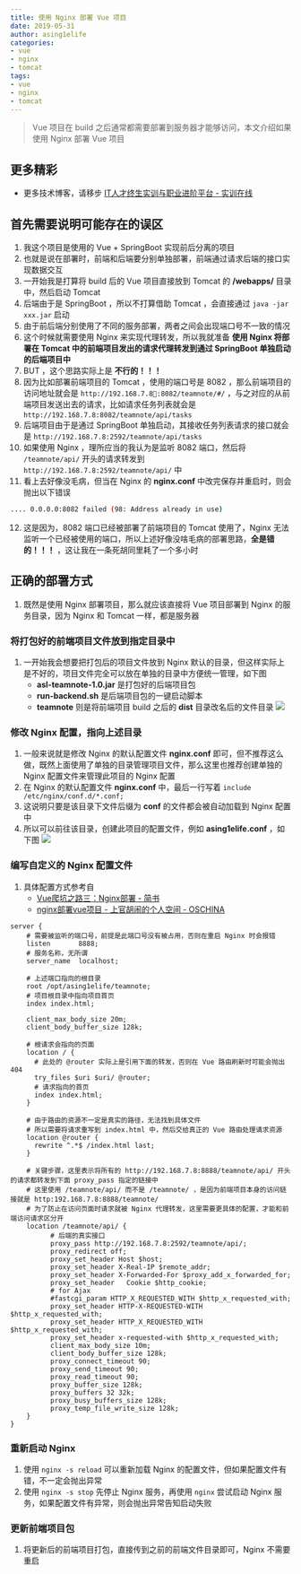 ```yaml
---
title: 使用 Nginx 部署 Vue 项目
date: 2019-05-31
author: asing1elife
categories:
- vue
- nginx
- tomcat
tags:
- vue
- nginx
- tomcat
---
```

> Vue 项目在 build 之后通常都需要部署到服务器才能够访问，本文介绍如果使用 Nginx 部署 Vue 项目  

## 更多精彩
*  更多技术博客，请移步 [IT人才终生实训与职业进阶平台 - 实训在线](https://shixun.online)

## 首先需要说明可能存在的误区
1. 我这个项目是使用的 Vue + SpringBoot 实现前后分离的项目
2. 也就是说在部署时，前端和后端要分别单独部署，前端通过请求后端的接口实现数据交互
3. 一开始我是打算将 build 后的 Vue 项目直接放到 Tomcat 的 **/webapps/** 目录中，然后启动 Tomcat
4. 后端由于是 SpringBoot ，所以不打算借助 Tomcat ，会直接通过 `java -jar xxx.jar` 启动
5. 由于前后端分别使用了不同的服务部署，两者之间会出现端口号不一致的情况
6. 这个时候就需要使用 Nginx 来实现代理转发，所以我就准备 **使用 Nginx 将部署在 Tomcat 中的前端项目发出的请求代理转发到通过 SpringBoot 单独启动的后端项目中**
7. BUT ，这个思路实际上是 **不行的！！！**
8. 因为比如部署前端项目的 Tomcat ，使用的端口号是 8082 ，那么前端项目的访问地址就会是 `http://192.168.7.8:8082/teamnote/#/` ，与之对应的从前端项目发送出去的请求，比如请求任务列表就会是 `http://192.168.7.8:8082/teamnote/api/tasks`
9. 后端项目由于是通过 SpringBoot 单独启动，其接收任务列表请求的接口就会是 `http://192.168.7.8:2592/teamnote/api/tasks`
10. 如果使用 Nginx ，理所应当的我认为是监听 8082 端口，然后将 `/teamnote/api/` 开头的请求转发到 `http://192.168.7.8:2592/teamnote/api/` 中
11. 看上去好像没毛病，但当在 Nginx 的 **nginx.conf** 中改完保存并重启时，则会抛出以下错误

```sh
.... 0.0.0.0:8082 failed (98: Address already in use)
```
12. 这是因为，8082 端口已经被部署了前端项目的 Tomcat 使用了，Nginx 无法监听一个已经被使用的端口，所以上述好像没啥毛病的部署思路，**全是错的！！！** ，这让我在一条死胡同里耗了一个多小时

## 正确的部署方式
1. 既然是使用 Nginx 部署项目，那么就应该直接将 Vue 项目部署到 Nginx 的服务目录，因为 Nginx 和 Tomcat 一样，都是服务器

### 将打包好的前端项目文件放到指定目录中
1. 一开始我会想要把打包后的项目文件放到 Nginx 默认的目录，但这样实际上是不好的，项目文件完全可以放在单独的目录中方便统一管理，如下图
	* **asl-teamnote-1.0.jar** 是打包好的后端项目包
	* **run-backend.sh** 是后端项目包的一键启动脚本
	* **teamnote** 则是将前端项目 build 之后的 **dist** 目录改名后的文件目录
![](http://asing1elife.com/sources/images/FA922FFD-DD7E-4D6E-861A-3BB42A80C0A4.png)

### 修改 Nginx 配置，指向上述目录
1. 一般来说就是修改 Nginx 的默认配置文件 **nginx.conf** 即可，但不推荐这么做，既然上面使用了单独的目录管理项目文件，那么这里也推荐创建单独的 Nginx 配置文件来管理此项目的 Nginx 配置
2. 在 Nginx 的默认配置文件 **nginx.conf** 中，最后一行写着 `include /etc/nginx/conf.d/*.conf;`
3. 这说明只要是该目录下文件后缀为 **conf** 的文件都会被自动加载到 Nginx 配置中
4. 所以可以前往该目录，创建此项目的配置文件，例如 **asing1elife.conf** ，如下图
![](http://asing1elife.com/sources/images/8B12A321-0E71-4CBE-817C-6284475893F0.png)

### 编写自定义的 Nginx 配置文件
1. 具体配置方式参考自 
	* [Vue爬坑之路三：Nginx部署 - 简书](https://www.jianshu.com/p/05f889faa74b) 
	*  [nginx部署vue项目 - 上官胡闹的个人空间 - OSCHINA](https://my.oschina.net/u/1760791/blog/1575808)

```apacheconf
server {
    # 需要被监听的端口号，前提是此端口号没有被占用，否则在重启 Nginx 时会报错
    listen       8888;
    # 服务名称，无所谓
    server_name  localhost;

    # 上述端口指向的根目录
    root /opt/asing1elife/teamnote;
    # 项目根目录中指向项目首页
    index index.html;

    client_max_body_size 20m; 
    client_body_buffer_size 128k;

    # 根请求会指向的页面
    location / {
      # 此处的 @router 实际上是引用下面的转发，否则在 Vue 路由刷新时可能会抛出 404
      try_files $uri $uri/ @router;
      # 请求指向的首页
      index index.html;
    }

    # 由于路由的资源不一定是真实的路径，无法找到具体文件
    # 所以需要将请求重写到 index.html 中，然后交给真正的 Vue 路由处理请求资源
    location @router {
      rewrite ^.*$ /index.html last;
    }

    # 关键步骤，这里表示将所有的 http://192.168.7.8:8888/teamnote/api/ 开头的请求都转发到下面 proxy_pass 指定的链接中
    # 这里使用 /teamnote/api/ 而不是 /teamnote/ ，是因为前端项目本身的访问链接就是 http:192.168.7.8:8888/teamnote/
    # 为了防止在访问页面时请求就被 Nginx 代理转发，这里需要更具体的配置，才能和前端访问请求区分开
    location /teamnote/api/ {
          # 后端的真实接口
          proxy_pass http://192.168.7.8:2592/teamnote/api/;
          proxy_redirect off;
          proxy_set_header Host $host;
          proxy_set_header X-Real-IP $remote_addr;
          proxy_set_header X-Forwarded-For $proxy_add_x_forwarded_for;
          proxy_set_header   Cookie $http_cookie;
          # for Ajax
          #fastcgi_param HTTP_X_REQUESTED_WITH $http_x_requested_with;
          proxy_set_header HTTP-X-REQUESTED-WITH $http_x_requested_with;
          proxy_set_header HTTP_X_REQUESTED_WITH $http_x_requested_with;
          proxy_set_header x-requested-with $http_x_requested_with;
          client_max_body_size 10m;
          client_body_buffer_size 128k;
          proxy_connect_timeout 90;
          proxy_send_timeout 90;
          proxy_read_timeout 90;
          proxy_buffer_size 128k;
          proxy_buffers 32 32k;
          proxy_busy_buffers_size 128k;
          proxy_temp_file_write_size 128k;
    }
}
```

### 重新启动 Nginx
1. 使用 `nginx -s reload` 可以重新加载 Nginx 的配置文件，但如果配置文件有错，不一定会抛出异常
2. 使用 `nginx -s stop` 先停止 Nginx 服务，再使用 `nginx` 尝试启动 Nginx 服务，如果配置文件有异常，则会抛出异常告知启动失败

### 更新前端项目包
1. 将更新后的前端项目打包，直接传到之前的前端文件目录即可，Nginx 不需要重启
